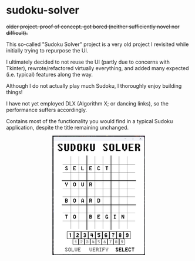 # sudoku-solver

~~older project. proof of concept. got bored (neither sufficiently novel nor difficult).~~

This so-called "Sudoku Solver" project is a very old project I revisited while initially trying to repurpose the UI.

I ultimately decided to not reuse the UI (partly due to concerns with Tkinter), rewrote/refactored virtually everything, and added many expected (i.e. typical) features along the way.

Although I do not actually play much Sudoku, I thoroughly enjoy building things!

I have not yet employed DLX (Algorithm X; or dancing links), so the performance suffers accordingly.

Contains most of the functionality you would find in a typical Sudoku application, despite the title remaining unchanged.

<div align="center">
    <img width="50%" src="https://github.com/scott-sattler/sudoku-solver/blob/34f2165ed8903da8d22e663472a8e7266ede75a8/screenshots/readme_image.png">
</div>